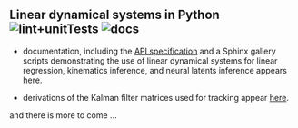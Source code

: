 Linear dynamical systems in Python ![lint+unitTests](https://github.com/joacorapela/ssm/actions/workflows/lint+unitTests.yml/badge.svg) ![docs](https://readthedocs.org/projects/pip/badge/)
----------------------------------

- documentation, including the [API specification](https://joacorapela.github.io/ssm/modules.html) and a Sphinx gallery scripts demonstrating the use of linear dynamical systems for linear regression, kinematics inference, and neural latents inference appears [here](https://joacorapela.github.io/ssm/index.html).

- derivations of the Kalman filter matrices used for tracking appear [here](docs/tracking/tracking.pdf).

and there is more to come ...

